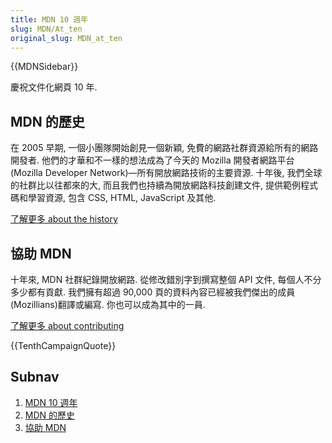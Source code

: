 ```yaml
---
title: MDN 10 週年
slug: MDN/At_ten
original_slug: MDN_at_ten
---
```


{{MDNSidebar}}

慶祝文件化網頁 10 年.

## MDN 的歷史

在 2005 早期, 一個小團隊開始創見一個新穎, 免費的網路社群資源給所有的網路開發者. 他們的才華和不一樣的想法成為了今天的 Mozilla 開發者網路平台(Mozilla Developer Network)—所有開放網路技術的主要資源. 十年後, 我們全球的社群比以往都來的大, 而且我們也持續為開放網路科技創建文件, 提供範例程式碼和學習資源, 包含 CSS, HTML, JavaScript 及其他.

[了解更多 about the history](/zh-TW/docs/MDN_at_ten/History_of_MDN)

## 協助 MDN

十年來, MDN 社群紀錄開放網路. 從修改錯別字到撰寫整個 API 文件, 每個人不分多少都有貢獻. 我們擁有超過 90,000 頁的資料內容已經被我們傑出的成員(Mozillians)翻譯或編寫. 你也可以成為其中的一員.

[了解更多 about contributing](/zh-TW/docs/MDN_at_ten/Contributing_to_MDN)

{{TenthCampaignQuote}}

## Subnav

1. [MDN 10 週年](/zh-TW/docs/MDN_at_ten/)
2. [MDN 的歷史](/zh-TW/docs/MDN_at_ten/History_of_MDN)
3. [協助 MDN](/zh-TW/docs/MDN_at_ten/Contributing_to_MDN)
